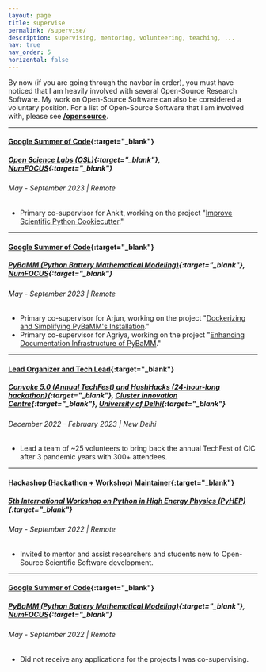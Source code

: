 ```yaml
---
layout: page
title: supervise
permalink: /supervise/
description: supervising, mentoring, volunteering, teaching, ...
nav: true
nav_order: 5
horizontal: false
---
```


By now (if you are going through the navbar in order), you must have noticed that I am heavily involved with several Open-Source Research Software. My work on Open-Source Software can also be considered a voluntary position. For a list of Open-Source Software that I am involved with, please see **[/opensource](/opensource)**.

---

#### [Google Summer of Code](https://summerofcode.withgoogle.com){:target="_blank"}
##### [Open Science Labs (OSL)](https://opensciencelabs.org){:target="_blank"}, [NumFOCUS](https://numfocus.org){:target="_blank"}
###### May - September 2023 | Remote

- Primary co-supervisor for Ankit, working on the project "[Improve Scientific Python Cookiecutter](https://summerofcode.withgoogle.com/programs/2023/projects/26c9LZfd)."

---

#### [Google Summer of Code](https://summerofcode.withgoogle.com){:target="_blank"}
##### [PyBaMM (Python Battery Mathematical Modeling)](https://pybamm.org){:target="_blank"}, [NumFOCUS](https://numfocus.org){:target="_blank"}
###### May - September 2023 | Remote

- Primary co-supervisor for Arjun, working on the project "[Dockerizing and Simplifying PyBaMM's Installation](https://summerofcode.withgoogle.com/programs/2023/projects/vKlUTys3)."
- Primary co-supervisor for Agriya, working on the project "[Enhancing Documentation Infrastructure of PyBaMM](https://summerofcode.withgoogle.com/programs/2023/projects/DdcerdTx)."

---

#### [Lead Organizer and Tech Lead](){:target="_blank"}
##### [Convoke 5.0 (Annual TechFest) and HashHacks (24-hour-long hackathon)](https://clusterinnovationcentre.github.io/convoke/2023/){:target="_blank"}, [Cluster Innovation Centre](http://www.cic.du.ac.in){:target="_blank"}, [University of Delhi](http://www.du.ac.in){:target="_blank"}
###### December 2022 - February 2023 | New Delhi

- Lead a team of ~25 volunteers to bring back the annual TechFest of CIC after 3 pandemic years with 300+ attendees.

---

#### [Hackashop (Hackathon + Workshop) Maintainer](https://indico.cern.ch/event/1150631/timetable/#20220912.detailed){:target="_blank"}
##### [5th International Workshop on Python in High Energy Physics (PyHEP)](https://indico.cern.ch/event/1150631/){:target="_blank"}
###### May - September 2022 | Remote

- Invited to mentor and assist researchers and students new to Open-Source Scientific Software development.

---

#### [Google Summer of Code](https://summerofcode.withgoogle.com){:target="_blank"}
##### [PyBaMM (Python Battery Mathematical Modeling)](https://pybamm.org){:target="_blank"}, [NumFOCUS](https://numfocus.org){:target="_blank"}
###### May - September 2022 | Remote

- Did not receive any applications for the projects I was co-supervising.
